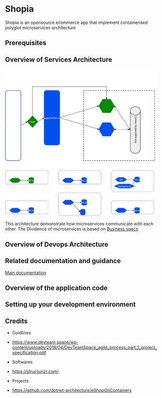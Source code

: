 # Shopia

Shopia is an opensource ecommerce app that implement containerised polyglot microservices architecture

## Prerequisites

## Overview of Services Architecture

<img src="./docs/imgs/architecture.svg">

This architecture demonstrate how microservices communicate with each other. The Dividence of microservices is based on [Business specs](./docs/specs/biz-specs.md)

## Overview of Devops Architecture

## Related documentation and guidance

[Main documentation](./docs)

## Overview of the application code

## Setting up your development environment

## Credits

* Guidlines
 - https://www.devteam.space/wp-content/uploads/2018/04/DevTeamSpace_agile_process_part_1_project_specification.pdf

* Softwares
 - https://structurizr.com/

* Projects
 - https://github.com/dotnet-architecture/eShopOnContainers
